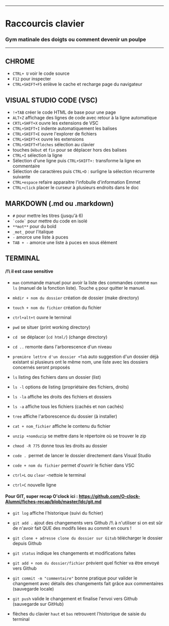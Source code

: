 

<!-- On respecte le markdown des copains sinon paf obligé de recopier en markdown deux chansons de Johnny -->
***

# Raccourcis clavier
### Gym matinale des doigts ou comment devenir un poulpe

***



CHROME
-------
* `CTRL+ U` voir le code source 
* `F12` pour inspecter
* `CTRL+SHIFT+F5` enlève le cache et recharge page du navigateur


VISUAL STUDIO CODE (VSC)
-----------
* `!+TAB` créer le code HTML de base pour une page 
* `ALT+Z` affichage des lignes de code avec retour à la ligne automatique 
* `CRTL+SHFT+X` ouvre les extensions de VSC 
* `CTRL+SHIFT+I` indente automatiquement les balises 
* `CTRL+SHIFT+E` ouvre l'explorer de fichiers 
* `CTRL+SHIFT+X` ouvre les extensions 
* `CTRL+SHIFT+Fléches` sélection au clavier 
* touches `Début` et `fin` pour se déplacer hors des balises 
* `CTRL+I` sélection la ligne 
* Sélection d'une ligne puis `CTRL+SHIFT+:` transforme la ligne en commentaire 
* Sélection de caractères puis `CTRL+D` : surligne la sélection récurrente suivante
* `CTRL+espace` refaire apparaitre l'infobulle d'information Emmet
* `CTRL+click` placer le curseur à plusieurs endroits dans le doc


MARKDOWN (.md ou .markdown)
---------
* `#` pour mettre les titres (jusqu'à 6)  
* `` `code` `` pour mettre du code en isolé 
* `**mot**` pour du bold 
* `_mot_` pour l'italique 
* `-` amorce une liste à puces 
* `TAB + -` amorce une liste à puces en sous élément 


TERMINAL
--------

#### /!\ il est case sensitive
* `man` commande manuel pour avoir la liste des commandes comme `man ls` (manuel de la fonction liste). Touche `q` pour quitter le manuel. 
 
* `mkdir + nom du dossier` création de dossier (make directory) 
* `touch + nom du fichier` création du fichier 
 
* `ctrl+alt+t` ouvre le terminal 
* `pwd` se situer (print working directory)
* `cd ` se déplacer (`cd html/`) (change directory) 
* `cd ..` remonte dans l'arborescence d'un niveau 

* `première lettre d'un dossier +Tab` auto suggestion d'un dossier déjà existant si plusieurs ont le même nom, une liste avec les dossiers concernés seront proposés
* `ls` listing des fichiers dans un dossier (list)
* `ls -l` options de listing (propriétaire des fichiers, droits) 
* `ls -la` affiche les droits des fichiers et dossiers
* `ls -a` affiche tous les fichiers (cachés et non cachés) 
* `tree` affiche l'arborescence du dossier (à installer)
* `cat + nom_fichier` affiche le contenu du fichier
 
* `unzip +nomduzip` se mettre dans le répertoire où se trouver le zip 
* `chmod -R 775` donne tous les droits au dossier 
* `code . `permet de lancer le dossier directement dans Visual Studio
* `code + nom du fichier` permet d'ouvrir le fichier dans VSC 
 
* `ctrl+L` ou `clear` -nettoie le terminal 
* `ctrl+C` nouvelle ligne 

 
#### Pour GIT, super recap O'clock ici : https://github.com/O-clock-Alumni/fiches-recap/blob/master/ldc/git.md
 
* `git log` affiche l'historique (suivi du fichier) 
* `git add .` ajout des changements vers Github /!\ à n'utiliser si on est sûr de n'avoir fait QUE des modifs liées au commit en cours !
* `git clone + adresse clone du dossier sur Gitub` télécharger le dossier depuis Github 

* `git status` indique les changements et modifications faites 
* `git add + nom du dossier/fichier` prévient quel fichier va être envoyé vers Github 
* `git commit -m "commentaire"` bonne pratique pour valider le changement avec détails des changements fait grâce aux commentaires (sauvegarde locale) 
* `git push` valide le changement et finalise l'envoi vers Github (sauvegarde sur GitHub) 

* flèches du clavier `haut` et `bas` retrouvent l'historique de saisie du terminal 



